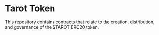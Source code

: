 # Tarot Token

This repository contains contracts that relate to the creation, distribution, and governance of the $TAROT ERC20 token.
